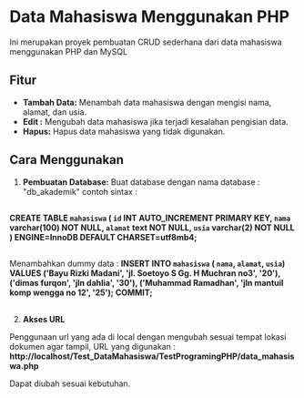 # Data Mahasiswa Menggunakan PHP

Ini merupakan proyek pembuatan CRUD sederhana dari data mahasiswa menggunakan PHP dan MySQL

## Fitur

- **Tambah Data:** Menambah data mahasiswa dengan mengisi nama, alamat, dan usia.
- **Edit :** Mengubah data mahasiswa jika terjadi kesalahan pengisian data.
- **Hapus:** Hapus data mahasiswa yang tidak digunakan.

## Cara Menggunakan

1. **Pembuatan Database:**
Buat database dengan nama database : "db_akademik"
contoh sintax :
## 
**CREATE TABLE `mahasiswa` (
  `id`  INT AUTO_INCREMENT PRIMARY KEY,
  `nama` varchar(100) NOT NULL,
  `alamat` text NOT NULL,
  `usia` varchar(2) NOT NULL
) ENGINE=InnoDB DEFAULT CHARSET=utf8mb4;**

##
Menambahkan dummy data : 
**INSERT INTO `mahasiswa` ( `nama`,  `alamat`, `usia`) VALUES
('Bayu Rizki Madani', 'jl. Soetoyo S Gg. H Muchran no3', '20'),
('dimas furqon', 'jln dahlia', '30'),
('Muhammad Ramadhan',  'jln mantuil komp wengga no 12', '25');
COMMIT;**

##

2. **Akses URL**

Penggunaan url yang ada di local dengan mengubah sesuai tempat lokasi dokumen agar tampil, URL yang digunakan : 
**http://localhost/Test_DataMahasiswa/TestProgramingPHP/data_mahasiswa.php**

Dapat diubah sesuai kebutuhan.


